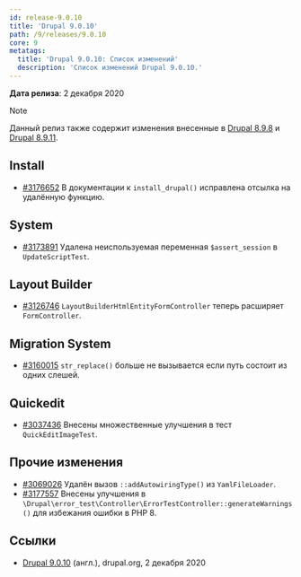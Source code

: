 ```yaml
---
id: release-9.0.10
title: 'Drupal 9.0.10'
path: /9/releases/9.0.10
core: 9
metatags:
  title: 'Drupal 9.0.10: Список изменений'
  description: 'Список изменений Drupal 9.0.10.'
---
```


**Дата релиза**: 2 декабря 2020

> [!NOTE]
> Данный релиз также содержит изменения внесенные в [Drupal 8.9.8](../../8/releases/release-8.9.8.md) и [Drupal 8.9.11](../../8/releases/release-8.9.11.md).

## Install

- [#3176652](https://www.drupal.org/project/drupal/issues/3176652) В документации к `install_drupal()` исправлена отсылка на удалённую функцию.

## System

- [#3173891](https://www.drupal.org/project/drupal/issues/3173891) Удалена неиспользуемая переменная `$assert_session` в `UpdateScriptTest`.

## Layout Builder

- [#3126746](https://www.drupal.org/project/drupal/issues/3126746) `LayoutBuilderHtmlEntityFormController` теперь расширяет `FormController`.

## Migration System

- [#3160015](https://www.drupal.org/project/drupal/issues/3160015) `str_replace()` больше не вызывается если путь состоит из одних слешей.

## Quickedit

- [#3037436](https://www.drupal.org/project/drupal/issues/3037436) Внесены множественные улучшения в тест `QuickEditImageTest`.

## Прочие изменения

- [#3069026](https://www.drupal.org/project/drupal/issues/3069026) Удалён вызов `::addAutowiringType()` из `YamlFileLoader`.
- [#3177557](https://www.drupal.org/project/drupal/issues/3177557) Внесены улучшения в `\Drupal\error_test\Controller\ErrorTestController::generateWarnings()` для избежания ошибки в PHP 8.

## Ссылки

- [Drupal 9.0.10](https://www.drupal.org/project/drupal/releases/9.0.10) (англ.), drupal.org, 2 декабря 2020